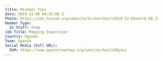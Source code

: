 ```yaml
---
title: Michael Yani
date: 2019-12-06 09:25:00 Z
Photo: https://cdn.hotosm.org/website/Screen+Shot+2019-12-04+at+6.08.15+PM.png
Member Type:
  Is Staff: true
Job Title: Mapping Supervisor
Country: Uganda
Team: Uganda
Social Media (Full URL):
  OSM: https://www.openstreetmap.org/user/micheal%20yani
---
```


